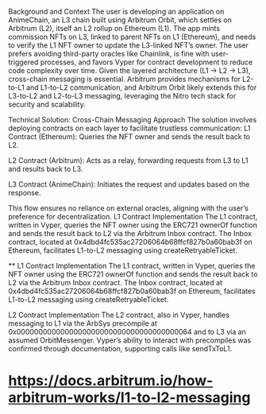Background and Context
The user is developing an application on AnimeChain, an L3 chain built using Arbitrum Orbit, which settles on Arbitrum (L2), itself an L2 rollup on Ethereum (L1). The app mints commission NFTs on L3, linked to parent NFTs on L1 (Ethereum), and needs to verify the L1 NFT owner to update the L3-linked NFT’s owner. The user prefers avoiding third-party oracles like Chainlink, is fine with user-triggered processes, and favors Vyper for contract development to reduce code complexity over time.
Given the layered architecture (L1 → L2 → L3), cross-chain messaging is essential. Arbitrum provides mechanisms for L2-to-L1 and L1-to-L2 communication, and Arbitrum Orbit likely extends this for L3-to-L2 and L2-to-L3 messaging, leveraging the Nitro tech stack for security and scalability.

Technical Solution: Cross-Chain Messaging Approach
The solution involves deploying contracts on each layer to facilitate trustless communication:
L1 Contract (Ethereum): Queries the NFT owner and sends the result back to L2.

L2 Contract (Arbitrum): Acts as a relay, forwarding requests from L3 to L1 and results back to L3.

L3 Contract (AnimeChain): Initiates the request and updates based on the response.

This flow ensures no reliance on external oracles, aligning with the user’s preference for decentralization.
L1 Contract Implementation
The L1 contract, written in Vyper, queries the NFT owner using the ERC721 ownerOf function and sends the result back to L2 via the Arbitrum Inbox contract. The Inbox contract, located at 0x4dbd4fc535ac27206064b68ffcf827b0a60bab3f on Ethereum, facilitates L1-to-L2 messaging using createRetryableTicket.



** 
L1 Contract Implementation
The L1 contract, written in Vyper, queries the NFT owner using the ERC721 ownerOf function and sends the result back to L2 via the Arbitrum Inbox contract. The Inbox contract, located at 0x4dbd4fc535ac27206064b68ffcf827b0a60bab3f on Ethereum, facilitates L1-to-L2 messaging using createRetryableTicket.

L2 Contract Implementation
The L2 contract, also in Vyper, handles messaging to L1 via the ArbSys precompile at 0x0000000000000000000000000000000000000064 and to L3 via an assumed OrbitMessenger. Vyper’s ability to interact with precompiles was confirmed through documentation, supporting calls like sendTxToL1.


# https://docs.arbitrum.io/how-arbitrum-works/l1-to-l2-messaging